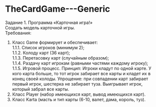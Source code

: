 # TheCardGame---Generic
Задание 1. Программа «Карточная игра!»<br />
Создать модель карточной игры.<br />
Требования:<br />
1. Класс Game формирует и обеспечивает:<br />
1.1.1. Список игроков (минимум 2);<br />
1.1.2. Колоду карт (36 карт);<br />
1.1.3. Перетасовку карт (случайным образом);<br />
1.1.4. Раздачу карт игрокам (равными частями каждому игроку);<br />
1.1.5. Игровой процесс. Принцип: Игроки кладут по одной карте. У кого
карта больше, то тот игрок забирает все карты и кладет их в конец своей
колоды. Упрощение: при совпадении карт забирает первый игрок,
шестерка не забирает туза. Выигрывает игрок, который забрал все карты.<br />
2. Класс Player (набор имеющихся карт, вывод имеющихся карт).<br />
3. Класс Karta (масть и тип карты (6-10, валет, дама, король, туз).
